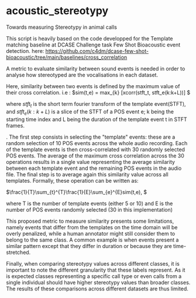 # acoustic_stereotypy
Towards measuring Stereotypy  in animal calls



This script is heavily based on the code developped for the Template matching baseline at DCASE Challenge task Few Shot Bioacoustic event detection. here:  https://github.com/c4dm/dcase-few-shot-bioacoustic/tree/main/baselines/cross_correlation



A metric to evaluate similarity between sound events is needed in order to analyse how stereotyped are the vocalisations in each dataset.

Here, similarity between two events is defined by the maximum value of their cross correlation. i.e : 
$sim(t,e) = max_{k} [xcorr(stft_t, stft_e(k:k+L))] $


 where $stft_t$ is the short term fourier transform of the template event(STFT), and $stft_e(k:k+L)$ is a slice of the STFT of a POS event e; k being the starting time index and L being the duration of the template event t in STFT frames.

. 
The first step consists in selecting the "template" events:  these are a random selection of 10 POS events across the whole audio recording.
Each of the template events is then cross-correlated with 30 randomly selected POS events. The average of the maximum cross correlation across the 30 operations results in a single value representing the average similarity between each template event and the remaining POS events in the audio file.
The final step is to average again this similarity value across all templates. Formally, these operation can be written as: 

$\frac{1}{T}\sum_{t}^{T}\frac{1}{E}\sum_{e}^{E}sim(t,e), $

 where T is the number of template events (either 5 or 10) and E is the number of POS events randomly selected (30 in this implementation)

This proposed metric to measure similarity presents some limitations, namely events that differ from the templates on the time domain will be overly penalized, while a human annotator might still consider them to belong to the same class. A common example is when events present a similar pattern except that they differ in duration or because they are time-stretched.

Finally, when comparing stereotypy values across different classes, it is important to note the different granularity that these labels represent. As it is expected classes representing a specific call type or even calls from a single individual should have higher stereotypy values than broader classes. The results of these comparisons across different datasets are thus limited.

